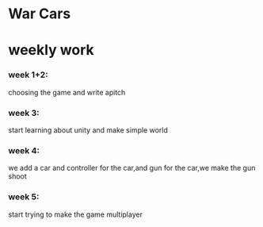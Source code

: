 # War Cars

<h1>weekly work</h1>

<h3>week 1+2:</h3>
choosing the game and write apitch

<h3> week 3:</h3>
start learning about unity and make simple world

<h3>week 4:</h3>
we add a car and controller for the car,and gun for the car,we make the gun shoot

<h3>week 5:</h3>
start trying to make the game multiplayer

